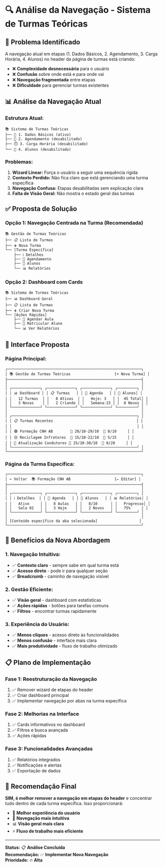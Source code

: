 # 🔍 Análise da Navegação - Sistema de Turmas Teóricas

## 🎯 **Problema Identificado**

A navegação atual em etapas (1. Dados Básicos, 2. Agendamento, 3. Carga Horária, 4. Alunos) no header da página de turmas está criando:

- ❌ **Complexidade desnecessária** para o usuário
- ❌ **Confusão** sobre onde está e para onde vai
- ❌ **Navegação fragmentada** entre etapas
- ❌ **Dificuldade** para gerenciar turmas existentes

## 📊 **Análise da Navegação Atual**

### **Estrutura Atual:**
```
📚 Sistema de Turmas Teóricas
├── 📝 1. Dados Básicos (ativo)
├── 📅 2. Agendamento (desabilitado)
├── ⏱️ 3. Carga Horária (desabilitado)
└── 👥 4. Alunos (desabilitado)
```

### **Problemas:**
1. **Wizard Linear:** Força o usuário a seguir uma sequência rígida
2. **Contexto Perdido:** Não fica claro que está gerenciando uma turma específica
3. **Navegação Confusa:** Etapas desabilitadas sem explicação clara
4. **Falta de Visão Geral:** Não mostra o estado geral das turmas

## ✅ **Proposta de Solução**

### **Opção 1: Navegação Centrada na Turma (Recomendada)**

```
📚 Gestão de Turmas Teóricas
├── 📋 Lista de Turmas
├── ➕ Nova Turma
└── [Turma Específica]
    ├── ℹ️ Detalhes
    ├── 📅 Agendamento
    ├── 👥 Alunos
    └── 📊 Relatórios
```

### **Opção 2: Dashboard com Cards**

```
📚 Sistema de Turmas Teóricas
├── 📊 Dashboard Geral
├── 📋 Lista de Turmas
├── ➕ Criar Nova Turma
└── [Ações Rápidas]
    ├── 📅 Agendar Aula
    ├── 👥 Matricular Aluno
    └── 📊 Ver Relatórios
```

## 🎨 **Interface Proposta**

### **Página Principal:**
```
┌─────────────────────────────────────────────────────────────┐
│ 📚 Gestão de Turmas Teóricas                    [+ Nova Turma] │
├─────────────────────────────────────────────────────────────┤
│                                                             │
│ ┌─────────────┐ ┌─────────────┐ ┌─────────────┐ ┌─────────┐ │
│ │ 📊 Dashboard │ │ 📋 Turmas   │ │ 📅 Agenda   │ │ 👥 Alunos│ │
│ │   12 Turmas  │ │   8 Ativas  │ │   Hoje: 3   │ │  45 Total│ │
│ │   3 Novas    │ │   2 Criando │ │   Semana:15 │ │  8 Novos │ │
│ └─────────────┘ └─────────────┘ └─────────────┘ └─────────┘ │
│                                                             │
│ ┌─────────────────────────────────────────────────────────┐ │
│ │ 📋 Turmas Recentes                                      │ │
│ │                                                         │ │
│ │ 🟢 Formação CNH AB        📅 20/10-29/10  👥 8/10     │ │
│ │ 🟡 Reciclagem Infratores  📅 15/10-22/10  👥 5/15     │ │
│ │ 🔴 Atualização Condutores 📅 25/10-30/10  👥 0/20     │ │
│ └─────────────────────────────────────────────────────────┘ │
└─────────────────────────────────────────────────────────────┘
```

### **Página da Turma Específica:**
```
┌─────────────────────────────────────────────────────────────┐
│ ← Voltar  📚 Formação CNH AB                    [✏️ Editar] │
├─────────────────────────────────────────────────────────────┤
│                                                             │
│ ┌─────────────┐ ┌─────────────┐ ┌─────────────┐ ┌─────────┐ │
│ │ ℹ️ Detalhes  │ │ 📅 Agenda   │ │ 👥 Alunos   │ │ 📊 Relatórios│ │
│ │   Ativo     │ │   8 Aulas   │ │   8/10      │ │   Progresso│ │
│ │   Sala 02   │ │   3 Hoje    │ │   2 Novos   │ │   75%     │ │
│ └─────────────┘ └─────────────┘ └─────────────┘ └─────────┘ │
│                                                             │
│ [Conteúdo específico da aba selecionada]                   │
└─────────────────────────────────────────────────────────────┘
```

## 🚀 **Benefícios da Nova Abordagem**

### **1. Navegação Intuitiva:**
- ✅ **Contexto claro** - sempre sabe em qual turma está
- ✅ **Acesso direto** - pode ir para qualquer seção
- ✅ **Breadcrumb** - caminho de navegação visível

### **2. Gestão Eficiente:**
- ✅ **Visão geral** - dashboard com estatísticas
- ✅ **Ações rápidas** - botões para tarefas comuns
- ✅ **Filtros** - encontrar turmas rapidamente

### **3. Experiência do Usuário:**
- ✅ **Menos cliques** - acesso direto às funcionalidades
- ✅ **Menos confusão** - interface mais clara
- ✅ **Mais produtividade** - fluxo de trabalho otimizado

## 📋 **Plano de Implementação**

### **Fase 1: Reestruturação da Navegação**
1. ✅ Remover wizard de etapas do header
2. ✅ Criar dashboard principal
3. ✅ Implementar navegação por abas na turma específica

### **Fase 2: Melhorias na Interface**
1. ✅ Cards informativos no dashboard
2. ✅ Filtros e busca avançada
3. ✅ Ações rápidas

### **Fase 3: Funcionalidades Avançadas**
1. ✅ Relatórios integrados
2. ✅ Notificações e alertas
3. ✅ Exportação de dados

## 🎯 **Recomendação Final**

**SIM, é melhor remover a navegação em etapas do header** e concentrar tudo dentro de cada turma específica. Isso proporcionará:

- 🎯 **Melhor experiência do usuário**
- 🚀 **Navegação mais intuitiva**
- 📊 **Visão geral mais clara**
- ⚡ **Fluxo de trabalho mais eficiente**

---

**Status:** 📋 **Análise Concluída**  
**Recomendação:** ✅ **Implementar Nova Navegação**  
**Prioridade:** 🔥 **Alta**
